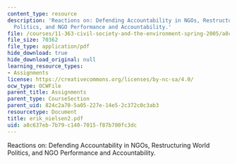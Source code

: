 ```yaml
---
content_type: resource
description: 'Reactions on: Defending Accountability in NGOs, Restructuring World
  Politics, and NGO Performance and Accountability.'
file: /courses/11-363-civil-society-and-the-environment-spring-2005/a8c637eb7b79c1407015f87b700fc3dc_erik_nielsen2.pdf
file_size: 70362
file_type: application/pdf
hide_download: true
hide_download_original: null
learning_resource_types:
- Assignments
license: https://creativecommons.org/licenses/by-nc-sa/4.0/
ocw_type: OCWFile
parent_title: Assignments
parent_type: CourseSection
parent_uid: 824c2a70-5a05-227e-14e5-2c372c0c3ab3
resourcetype: Document
title: erik_nielsen2.pdf
uid: a8c637eb-7b79-c140-7015-f87b700fc3dc
---
```

Reactions on: Defending Accountability in NGOs, Restructuring World Politics, and NGO Performance and Accountability.